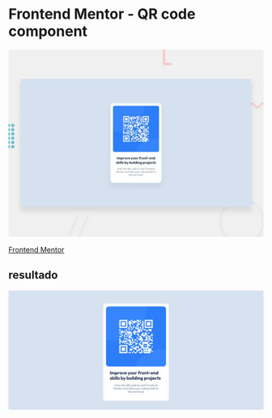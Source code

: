 # Frontend Mentor - QR code component

![Design preview for the QR code component coding challenge](./design/desktop-preview.jpg)



[Frontend Mentor](https://www.frontendmentor.io) 

## resultado
![Resultado](./result/result.png)
